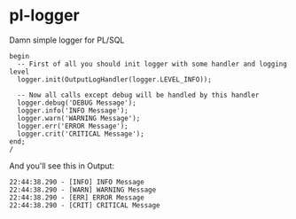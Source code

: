 # pl-logger

Damn simple logger for PL/SQL

```
begin
  -- First of all you should init logger with some handler and logging level
  logger.init(OutputLogHandler(logger.LEVEL_INFO));
  
  -- Now all calls except debug will be handled by this handler
  logger.debug('DEBUG Message');
  logger.info('INFO Message');
  logger.warn('WARNING Message');
  logger.err('ERROR Message');
  logger.crit('CRITICAL Message');
end;
/
```

And you'll see this in Output:

```
22:44:38.290 - [INFO] INFO Message
22:44:38.290 - [WARN] WARNING Message
22:44:38.290 - [ERR] ERROR Message
22:44:38.290 - [CRIT] CRITICAL Message
```